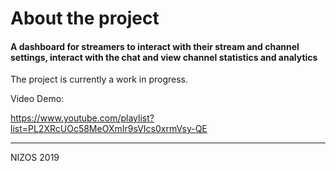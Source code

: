 # About the project

#### A dashboard for streamers to interact with their stream and channel settings, interact with the chat and view channel statistics and analytics

The project is currently a work in progress.

Video Demo:

https://www.youtube.com/playlist?list=PL2XRcUOc58MeOXmIr9sVIcs0xrmVsy-QE

___

NIZOS 2019
